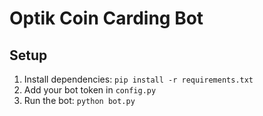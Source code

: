 # Optik Coin Carding Bot

## Setup
1. Install dependencies: `pip install -r requirements.txt`
2. Add your bot token in `config.py`
3. Run the bot: `python bot.py`